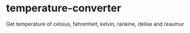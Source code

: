 # temperature-converter
Get temperature of celsius, fahrenheit, kelvin, rankine, delise and reaumur
